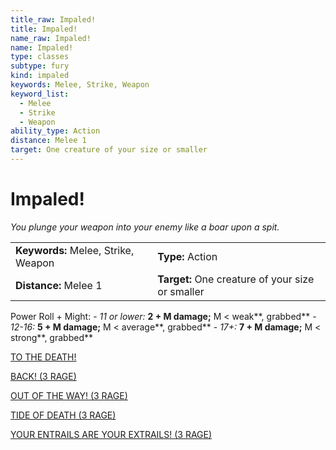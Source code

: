 ```yaml
---
title_raw: Impaled!
title: Impaled!
name_raw: Impaled!
name: Impaled!
type: classes
subtype: fury
kind: impaled
keywords: Melee, Strike, Weapon
keyword_list:
  - Melee
  - Strike
  - Weapon
ability_type: Action
distance: Melee 1
target: One creature of your size or smaller
---
```


# Impaled!

*You plunge your weapon into your enemy like a boar upon a spit.*

|                                     |                                                  |
| :---------------------------------- | :----------------------------------------------- |
| **Keywords:** Melee, Strike, Weapon | **Type:** Action                                 |
| **Distance:** Melee 1               | **Target:** One creature of your size or smaller |

Power Roll + Might: - *11 or lower:* **2 + M damage;** M \< weak\*\*, grabbed\*\* - *12-16:* **5 + M damage;** M \< average\*\*, grabbed\*\* - *17+:* **7 + M damage;** M \< strong\*\*, grabbed\*\*

[TO THE DEATH!](./To%20The%20Death/To%20The%20Death.md)

[BACK! (3 RAGE)](./Back.md)

[OUT OF THE WAY! (3 RAGE)](./Out%20Of%20The%20Way.md)

[TIDE OF DEATH (3 RAGE)](./Tide%20Of%20Death.md)

[YOUR ENTRAILS ARE YOUR EXTRAILS! (3 RAGE)](./Your%20Entrails%20Are%20Your%20Extrails/Your%20Entrails%20Are%20Your%20Extrails.md)
